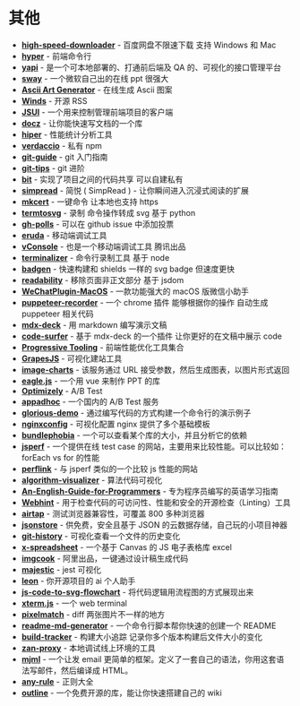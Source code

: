 # 其他

-   [**high-speed-downloader**](https://github.com/high-speed-downloader/high-speed-downloader) - 百度网盘不限速下载 支持 Windows 和 Mac
-   [**hyper**](https://github.com/zeit/hyper) - 前端命令行
-   [**yapi**](https://github.com/ymfe/yapi) - 是一个可本地部署的、打通前后端及 QA 的、可视化的接口管理平台
-   [**sway**](https://sway.com/) - 一个微软自己出的在线 ppt 很强大
-   [**Ascii Art Generator**](https://asciiartgen.now.sh) - 在线生成 Ascii 图案
-   [**Winds**](https://github.com/GetStream/Winds) - 开源 RSS
-   [**JSUI**](https://github.com/kitze/JSUI) - 一个用来控制管理前端项目的客户端
-   [**docz**](https://github.com/pedronauck/docz) - 让你能快速写文档的一个库
-   [**hiper**](https://github.com/pod4g/hiper) - 性能统计分析工具
-   [**verdaccio**](https://github.com/verdaccio/verdaccio) - 私有 npm
-   [**git-guide**](http://rogerdudler.github.io/git-guide/index.zh.html) - git 入门指南
-   [**git-tips**](https://github.com/521xueweihan/git-tips) - git 进阶
-   [**bit**](https://github.com/teambit/bit) - 实现了项目之间的代码共享 可以自建私有
-   [**simpread**](https://github.com/Kenshin/simpread) - 简悦 ( SimpRead ) - 让你瞬间进入沉浸式阅读的扩展
-   [**mkcert**](https://github.com/FiloSottile/mkcert) - 一键命令 让本地也支持 https
-   [**termtosvg**](https://github.com/nbedos/termtosvg) - 录制 命令操作转成 svg 基于 python
-   [**gh-polls**](https://github.com/apex/gh-polls) - 可以在 github issue 中添加投票
-   [**eruda**](https://github.com/liriliri/eruda) - 移动端调试工具
-   [**vConsole**](https://github.com/Tencent/vConsole) - 也是一个移动端调试工具 腾讯出品
-   [**terminalizer**](https://github.com/faressoft/terminalizer) - 命令行录制工具 基于 node
-   [**badgen**](https://github.com/amio/badgen-service) - 快速构建和 shields 一样的 svg badge 但速度更快
-   [**readability**](https://github.com/luin/readability) - 移除页面非正文部分 基于 jsdom
-   [**WeChatPlugin-MacOS**](https://github.com/TKkk-iOSer/WeChatPlugin-MacOS) - 一款功能强大的 macOS 版微信小助手
-   [**puppeteer-recorder**](https://github.com/checkly/puppeteer-recorder) - 一个 chrome 插件 能够根据你的操作 自动生成 puppeteer 相关代码
-   [**mdx-deck**](https://github.com/jxnblk/mdx-deck) - 用 markdown 编写演示文稿
-   [**code-surfer**](https://github.com/pomber/code-surfer) - 基于 mdx-deck 的一个插件
    让你更好的在文稿中展示 code
-   [**Progressive Tooling**](https://progressivetooling.com/) - 前端性能优化工具集合
-   [**GrapesJS**](https://grapesjs.com/) - 可视化建站工具
-   [**image-charts**](https://www.image-charts.com/) - 该服务通过 URL 接受参数，然后生成图表，以图片形式返回
-   [**eagle.js**](https://github.com/Zulko/eagle.js) - 一个用 vue 来制作 PPT 的库
-   [**Optimizely**](https://www.optimizely.com/) - A/B Test
-   [**appadhoc**](http://www.appadhoc.com/) - 一个国内的 A/B Test 服务
-   [**glorious-demo**](https://github.com/glorious-codes/glorious-demo) - 通过编写代码的方式构建一个命令行的演示例子
-   [**nginxconfig**](https://github.com/valentinxxx/nginxconfig.io/) - 可视化配置 nginx 提供了多个基础模板
-   [**bundlephobia**](https://bundlephobia.com/) - 一个可以查看某个库的大小，并且分析它的依赖
-   [**jsperf**](https://jsperf.com/popular) - 一个提供在线 test case 的网站，主要用来比较性能。可以比较如： forEach vs for 的性能
-   [**perflink**](https://github.com/lukejacksonn/perflink) - 与 jsperf 类似的一个比较 js 性能的网站
-   [**algorithm-visualizer**](https://github.com/algorithm-visualizer/algorithm-visualizer) - 算法代码可视化
-   [**An-English-Guide-for-Programmers**](https://github.com/yujiangshui/An-English-Guide-for-Programmers) - 专为程序员编写的英语学习指南
-   [**Webhint**](https://webhint.io/) - 用于检查代码的可访问性、性能和安全的开源检查（Linting）工具
-   [**airtap**](https://github.com/airtap/airtap) - 测试浏览器兼容性，可覆盖 800 多种浏览器
-   [**jsonstore**](https://github.com/bluzi/jsonstore) - 供免费，安全且基于 JSON 的云数据存储，自己玩的小项目神器
-   [**git-history**](https://github.com/pomber/git-history) - 可视化查看一个文件的历史变化
-   [**x-spreadsheet**](https://github.com/myliang/x-spreadsheet) - 一个基于 Canvas 的 JS 电子表格库 excel
-   [**imgcook**](https://imgcook.taobao.org/) - 阿里出品，一键通过设计稿生成代码
-   [**majestic**](https://github.com/Raathigesh/majestic) - jest 可视化
-   [**leon**](https://github.com/leon-ai/leon) - 你开源项目的 ai 个人助手
-   [**js-code-to-svg-flowchart**](https://github.com/Bogdan-Lyashenko/js-code-to-svg-flowchart) - 将代码逻辑用流程图的方式展现出来
-   [**xterm.js**](https://github.com/xtermjs/xterm.js) - 一个 web terminal
-   [**pixelmatch**](https://github.com/mapbox/pixelmatch) - diff 两张图片不一样的地方
-   [**readme-md-generator**](https://github.com/kefranabg/readme-md-generator) - 一个命令行脚本帮你快速的创建一个 README
-   [**build-tracker**](https://github.com/paularmstrong/build-tracker) - 构建大小追踪 记录你多个版本构建后文件大小的变化
-   [**zan-proxy**](https://github.com/youzan/zan-proxy/blob/master/README.zh-CN.md) - 本地调试线上环境的工具
-   [**mjml**](https://github.com/mjmlio/mjml) - 一个让发 email 更简单的框架。定义了一套自己的语法，你用这套语法写邮件，然后编译成 HTML。
-   [**any-rule**](https://any86.github.io/any-rule/) - 正则大全
-   [**outline**](https://github.com/outline/outline) - 一个免费开源的库，能让你快速搭建自己的 wiki